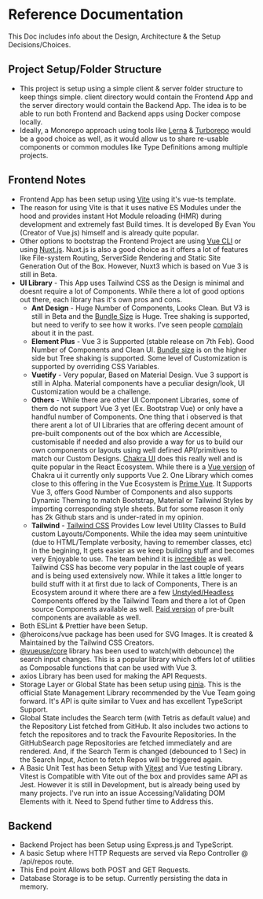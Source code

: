 # Reference Documentation

This Doc includes info about the Design, Architecture & the Setup Decisions/Choices.

## Project Setup/Folder Structure

* This project is setup using a simple client & server folder structure to keep things simple. client directory would contain the Frontend App and the server directory would contain the Backend App. The idea is to be able to run both Frontend and Backend apps using Docker compose locally.
* Ideally, a Monorepo approach using tools like [Lerna](https://lerna.js.org/) & [Turborepo](https://turborepo.org/) would be a good choice as well, as it would allow us to share re-usable components or common modules like Type Definitions among multiple projects.

## Frontend Notes

* Frontend App has been setup using [Vite](https://vitejs.dev/) using it's vue-ts template.
* The reason for using Vite is that it uses native ES Modules under the hood and provides instant Hot Module reloading (HMR) during development and extremely fast Build times. It is developed By Evan You (Creator of Vue.js) himself and is already quite popular.
* Other options to bootstrap the Frontend Project are using [Vue CLI](https://cli.vuejs.org/) or using [Nuxt.js](https://v3.nuxtjs.org/). Nuxt.js is also a good choice as it offers a lot of features like File-system Routing, ServerSide Rendering and Static Site Generation Out of the Box. However, Nuxt3 which is based on Vue 3 is still in Beta.
* **UI Library** - This App uses Tailwind CSS as the Design is minimal and doesnt require a lot of Components. While there a lot of good options out there, each library has it's own pros and cons.
    * **Ant Design** - Huge Number of Components, Looks Clean. But V3 is still in Beta and the [Bundle Size](https://bundlephobia.com/package/ant-design-vue@3.0.0-beta.9) is Huge. Tree shaking is supported, but need to verify to see how it works. I've seen people [complain](https://orkhanhuseyn.medium.com/ant-design-or-elephant-design-a03c19549553) about it in the past.
    * **Element Plus** - Vue 3 is Supported (stable release on 7th Feb). Good Number of Components and Clean UI. [Bundle size](https://bundlephobia.com/package/element-plus@1.3.0-beta.10) is on the higher side but Tree shaking is supported. Some level of Customization is supported by overriding CSS Variables.
    * **Vuetify** - Very popular, Based on Material Design. Vue 3 support is still in Alpha. Material components have a peculiar design/look, UI Customization would be a challenge.
    * **Others** - While there are other UI Component Libraries, some of them do not support Vue 3 yet (Ex. Bootstrap Vue) or only have a handful number of Components. One thing that i observed is that there arent a lot of UI Libraries that are offering decent amount of pre-built components out of the box which are Accessible, customisable if needed and also provide a way for us to build our own components or layouts using well defined API/primitives to match our Custom Designs. [Chakra UI](https://chakra-ui.com/) does this really well and is quite popular in the React Ecosystem. While there is a [Vue version](https://vue.chakra-ui.com/) of Chakra ui it currently only supports Vue 2. One Library which comes close to this offering in the Vue Ecosystem is [Prime Vue](https://primefaces.org/primevue/showcase/#/). It Supports Vue 3, offers Good Number of Components and also supports Dynamic Theming to match Bootstrap, Material or Tailwind Styles by importing corresponding style sheets. But for some reason it only has 2k Github stars and is under-rated in my opinion.
    * **Tailwind** - [Tailwind CSS](https://tailwindcss.com/) Provides Low level Utility Classes to Build custom Layouts/Components. While the idea may seem unintuitive (due to HTML/Template verbosity, having to remember classes, etc) in the begining, It gets easier as we keep building stuff and becomes very Enjoyable to use. The team behind it is [incredible](https://adamwathan.me/tailwindcss-from-side-project-byproduct-to-multi-mullion-dollar-business/) as well. Tailwind CSS has become very popular in the last couple of years and is being used extensively now. While it takes a little longer to build stuff with it at first due to lack of Components, There is an Ecosystem around it where there are a few [Unstyled/Headless](https://headlessui.dev/) Components offered by the Tailwind Team and there a lot of Open source Components available as well. [Paid version](https://tailwindui.com/) of pre-built components are available as well.
* Both ESLint & Prettier have been Setup.
* @heroicons/vue package has been used for SVG Images. It is created & Maintained by the Tailwind CSS Creators.
* [@vueuse/core](https://vueuse.org/) library has been used to watch(with debounce) the search input changes. This is a popular library which offers lot of utilities as Composable functions that can be used with Vue 3.
* axios Library has been used for making the API Requests.
* Storage Layer or Global State has been setup using [pinia](https://pinia.vuejs.org/). This is the official State Management Library recommended by the Vue Team going forward. It's API is quite similar to Vuex and has excellent TypeScript Support.
* Global State includes the Search term (with Tetris as default value) and the Repository List fetched from GitHub. It also includes two actions to fetch the repositores and to track the Favourite Repositories. In the GitHubSearch page Repositories are fetched immediately and are rendered. And, if the Search Term is changed (debounced to 1 Sec) in the Search Input, Action to fetch Repos will be triggered again.
* A Basic Unit Test has been Setup with [Vitest](https://vitest.dev/) and Vue testing Library. Vitest is Compatible with Vite out of the box and provides same API as Jest. However it is still in Development, but is already being used by many projects. I've run into an issue Accessing/Validating DOM Elements with it. Need to Spend futher time to Address this.

## Backend

* Backend Project has been Setup using Express.js and TypeScript.
* A basic Setup where HTTP Requests are served via Repo Controller @ /api/repos route. 
* This End point Allows both POST and GET Requests.
* Database Storage is to be setup. Currently persisting the data in memory.